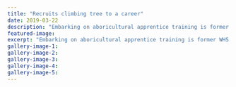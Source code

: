 ```yaml
---
title: "Recruits climbing tree to a career"
date: 2019-03-22
description: "Embarking on aboricultural apprentice training is former WHS student Matthew Walker (right)..."
featured-image: 
excerpt: "Embarking on aboricultural apprentice training is former WHS student Matthew Walker (right)."
gallery-image-1: 
gallery-image-2: 
gallery-image-3: 
gallery-image-4: 
gallery-image-5: 
---
```

